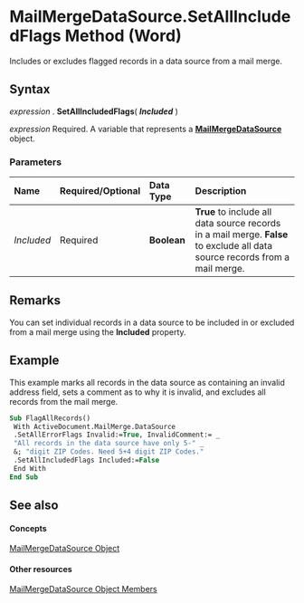 
# MailMergeDataSource.SetAllIncludedFlags Method (Word)

Includes or excludes flagged records in a data source from a mail merge.


## Syntax

 _expression_ . **SetAllIncludedFlags**( **_Included_** )

 _expression_ Required. A variable that represents a **[MailMergeDataSource](f86f7d3c-d7ab-45e8-21e7-fd5a426e0391.md)** object.


### Parameters



|**Name**|**Required/Optional**|**Data Type**|**Description**|
|:-----|:-----|:-----|:-----|
| _Included_|Required| **Boolean**| **True** to include all data source records in a mail merge. **False** to exclude all data source records from a mail merge.|

## Remarks

You can set individual records in a data source to be included in or excluded from a mail merge using the  **Included** property.


## Example

This example marks all records in the data source as containing an invalid address field, sets a comment as to why it is invalid, and excludes all records from the mail merge.


```vb
Sub FlagAllRecords() 
 With ActiveDocument.MailMerge.DataSource 
 .SetAllErrorFlags Invalid:=True, InvalidComment:= _ 
 "All records in the data source have only 5-" _ 
 &; "digit ZIP Codes. Need 5+4 digit ZIP Codes." 
 .SetAllIncludedFlags Included:=False 
 End With 
End Sub
```


## See also


#### Concepts


[MailMergeDataSource Object](f86f7d3c-d7ab-45e8-21e7-fd5a426e0391.md)
#### Other resources


[MailMergeDataSource Object Members](a52f088c-2507-8f39-17b9-9b97c8a8ed7e.md)
